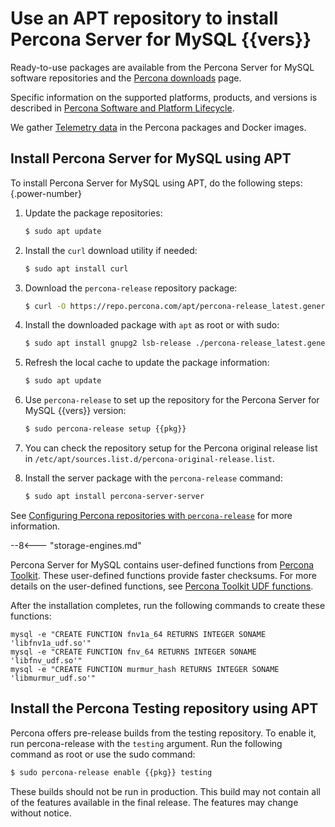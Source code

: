 # Use an APT repository to install Percona Server for MySQL {{vers}}

Ready-to-use packages are available from the Percona Server for MySQL software
repositories and the [Percona downloads] page.

Specific information on the supported platforms, products, and versions is described in [Percona Software and Platform Lifecycle](https://www.percona.com/services/policies/percona-software-platform-lifecycle#mysql).

We gather [Telemetry data] in the Percona packages and Docker images.

## Install Percona Server for MySQL using APT

To install Percona Server for MySQL using APT, do the following steps:
{.power-number}

1. Update the package repositories:

	```{.bash data-prompt="$"}
	$ sudo apt update
	```

2. Install the `curl` download utility if needed:

	```{.bash data-prompt="$"}
	$ sudo apt install curl
	```
	
3. Download the `percona-release` repository package:

	```{.bash data-prompt="$"}
	$ curl -O https://repo.percona.com/apt/percona-release_latest.generic_all.deb
	```

4. Install the downloaded package with `apt` as root or with sudo:

	```{.bash data-prompt="$"}
	$ sudo apt install gnupg2 lsb-release ./percona-release_latest.generic_all.deb
	```
    

5. Refresh the local cache to update the package information:

	```{.bash data-prompt="$"}
	$ sudo apt update
	```

6. Use `percona-release` to set up the repository for the Percona Server for MySQL {{vers}} version:

	```{.bash data-prompt="$"}
	$ sudo percona-release setup {{pkg}}
	```

7. You can check the repository setup for the Percona original release list in `/etc/apt/sources.list.d/percona-original-release.list`. 

8. Install the server package with the `percona-release` command:

	```{.bash data-prompt="$"}
	$ sudo apt install percona-server-server
	```

See [Configuring Percona repositories with `percona-release`](https://docs.percona.com/percona-software-repositories/percona-release.html) for more information.

--8<--- "storage-engines.md"

Percona Server for MySQL contains user-defined functions from [Percona Toolkit](https://docs.percona.com/percona-toolkit/). These user-defined functions provide faster checksums. For more details on the user-defined functions, see [Percona Toolkit UDF functions](udf-percona-toolkit.md).

After the installation completes, run the following commands to create these functions:

```mysql
mysql -e "CREATE FUNCTION fnv1a_64 RETURNS INTEGER SONAME 'libfnv1a_udf.so'"
mysql -e "CREATE FUNCTION fnv_64 RETURNS INTEGER SONAME 'libfnv_udf.so'"
mysql -e "CREATE FUNCTION murmur_hash RETURNS INTEGER SONAME 'libmurmur_udf.so'"
```

## Install the Percona Testing repository using APT

Percona offers pre-release builds from the testing repository. To enable it, run
percona-release with the `testing` argument. Run the following command as root or use the sudo command:

```{.bash data-prompt="$"}
$ sudo percona-release enable {{pkg}} testing
```

These builds should not be run in production. This build may not contain all of the features available in the final release. The features may change without notice.

[Percona downloads]: https://www.percona.com/downloads/Percona-Server-{{vers}}/

[Telemetry data]: telemetry.md